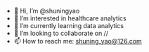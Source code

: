 - 👋 Hi, I’m @shuningyao
- 👀 I’m interested in healthcare analytics
- 🌱 I’m currently learning data analytics
- 💞️ I’m looking to collaborate on //
- 📫 How to reach me: shuning_yao@126.com

<!---
shuningyao/shuningyao is a ✨ special ✨ repository because its `README.md` (this file) appears on your GitHub profile.
You can click the Preview link to take a look at your changes.
--->
